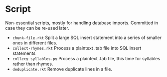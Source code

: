 Script
======

Non-essential scripts, mostly for handling database imports.
Committed in case they can be re-used later.

- `chunk-file.rkt` Split a large SQL insert statement into a series of
  smaller ones in different files.
- `collect-rhymes.rkt` Process a plaintext .tab file into SQL insert statements
- `collecy_syllables.py` Process a plaintext .tab file, this time for syllables
  rather than rhymes.
- `deduplicate.rkt` Remove duplicate lines in a file.
